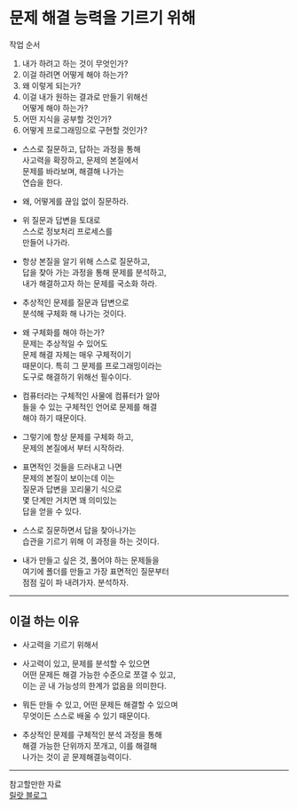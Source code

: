 # 문제 해결 능력을 기르기 위해
작업 순서      
1. 내가 하려고 하는 것이 무엇인가?     
2. 이걸 하려면 어떻게 해야 하는가?    
3. 왜 이렇게 되는가?
4. 이걸 내가 원하는 결과로 만들기 위해선    
   어떻게 해야 하는가?     
5. 어떤 지식을 공부할 것인가?     
6. 어떻게 프로그래밍으로 구현할 것인가?

* 스스로 질문하고, 답하는 과정을 통해     
  사고력을 확장하고, 문제의 본질에서    
  문제를 바라보며, 해결해 나가는     
  연습을 한다.     

* 왜, 어떻게를 끊임 없이 질문하라.     

* 위 질문과 답변을 토대로   
  스스로 정보처리 프로세스를     
  만들어 나가라.     
  
* 항상 본질을 알기 위해 스스로 질문하고,      
  답을 찾아 가는 과정을 통해 문제를 분석하고,   
  내가 해결하고자 하는 문제를 국소화 하라.    
  
* 추상적인 문제를 질문과 답변으로    
  분석해 구체화 해 나가는 것이다.    
  
* 왜 구체화를 해야 하는가?    
  문제는 추상적일 수 있어도    
  문제 해결 자체는 매우 구체적이기   
  때문이다. 특히 그 문제를 프로그래밍이라는   
  도구로 해결하기 위해선 필수이다.   
  
* 컴퓨터라는 구체적인 사물에 컴퓨터가 알아   
  들을 수 있는 구체적인 언어로 문제를 해결   
  해야 하기 때문이다.   
  
* 그렇기에 항상 문제를 구체화 하고,   
  문제의 본질에서 부터 시작하라.    
  
* 표면적인 것들을 드러내고 나면   
  문제의 본질이 보이는데 이는   
  질문과 답변을 꼬리물기 식으로   
  몇 단계만 거치면 꽤 의미있는   
  답을 얻을 수 있다.   
  
* 스스로 질문하면서 답을 찾아나가는   
  습관을 기르기 위해 이 과정을 하는 것이다.   
  
* 내가 만들고 싶은 것, 풀어야 하는 문제들을    
  여기에 폴더를 만들고 가장 표면적인 질문부터    
  점점 깊이 파 내려가자. 분석하자.       
***
## 이걸 하는 이유     
* 사고력을 기르기 위해서    

* 사고력이 있고, 문제를 분석할 수 있으면   
  어떤 문제든 해결 가능한 수준으로 쪼갤 수 있고,   
  이는 곧 내 가능성의 한계가 없음을 의미한다.    
  
* 뭐든 만들 수 있고, 어떤 문제든 해결할 수 있으며   
  무엇이든 스스로 배울 수 있기 때문이다.   
  
* 추상적인 문제를 구체적인 분석 과정을 통해   
  해결 가능한 단위까지 쪼개고, 이를 해결해    
  나가는 것이 곧 문제해결능력이다.          
***
참고할만한 자료      
[릴랏 블로그](https://kr.rellat.com/)       

